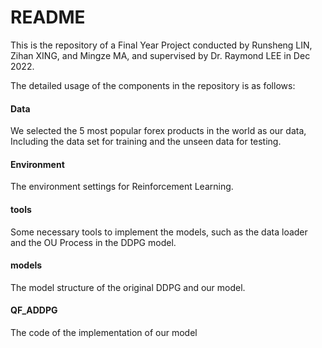 # README

This is the repository of a Final Year Project conducted by Runsheng LIN, Zihan XING, and Mingze MA, and supervised by Dr. Raymond LEE in Dec 2022. 

The detailed usage of the components in the repository is as follows:

#### Data

We selected the 5 most popular forex products in the world as our data, Including the data set for training and the unseen data for testing.

#### Environment

The environment settings for Reinforcement Learning.

#### tools

Some necessary tools to implement the models, such as the data loader and the OU Process in the DDPG model. 

#### models

The model structure of the original DDPG and our model.

#### QF_ADDPG

The code of the implementation of our model






